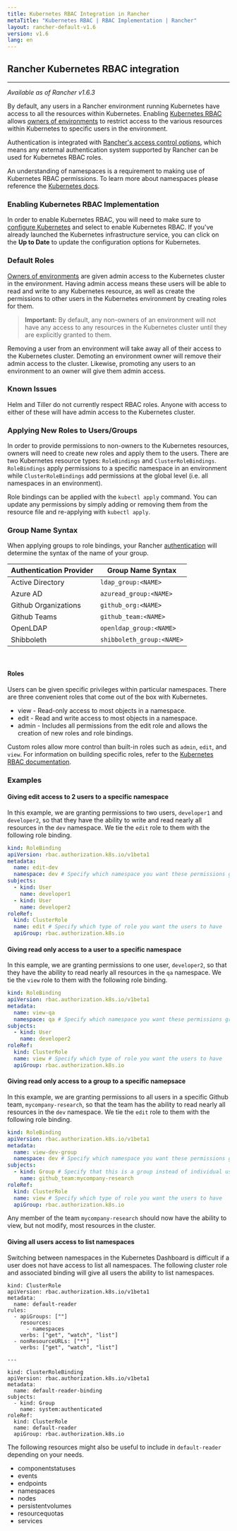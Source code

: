 ```yaml
---
title: Kubernetes RBAC Integration in Rancher
metaTitle: "Kubernetes RBAC | RBAC Implementation | Rancher"
layout: rancher-default-v1.6
version: v1.6
lang: en
---
```


## Rancher Kubernetes RBAC integration
---

_Available as of Rancher v1.6.3_

By default, any users in a Rancher environment running Kubernetes have access to all the resources within Kubernetes. Enabling [Kubernetes RBAC](https://kubernetes.io/docs/admin/authorization/rbac/) allows [owners of environments]({{site.baseurl}}/rancher/{{page.version}}/{{page.lang}}/environments/#owners) to restrict access to the various resources within Kubernetes to specific users in the environment.

Authentication is integrated with [Rancher's access control options](https://docs.rancher.com/rancher/v1.6/en/configuration/access-control/#enabling-access-control), which means any external authentication system supported by Rancher can be used for Kubernetes RBAC roles.

An understanding of namespaces is a requirement to making use of Kubernetes RBAC permissions. To learn more about namespaces please reference the [Kubernetes docs](https://kubernetes.io/docs/concepts/overview/working-with-objects/namespaces/).

### Enabling Kubernetes RBAC Implementation

In order to enable Kubernetes RBAC, you will need to make sure to [configure Kubernetes]({{site.baseurl}}/rancher/{{page.version}}/{{page.lang}}/kubernetes/#configuring-kubernetes) and select to enable Kubernetes RBAC. If you've already launched the Kubernetes infrastructure service, you can click on the **Up to Date** to update the configuration options for Kubernetes.

### Default Roles

[Owners of environments]({{site.baseurl}}/rancher/{{page.version}}/{{page.lang}}/environments/#owners) are given admin access to the Kubernetes cluster in the environment. Having admin access means these users will be able to read and write to any Kubernetes resource, as well as create the permissions to other users in the Kubernetes environment by creating roles for them.

> **Important:** By default, any non-owners of an environment will not have any access to any resources in the Kubernetes cluster until they are  explicitly granted to them.

Removing a user from an environment will take away all of their access to the Kubernetes cluster. Demoting an environment owner will remove their admin access to the cluster. Likewise, promoting any users to an environment to an owner will give them admin access.

### Known Issues

Helm and Tiller do not currently respect RBAC roles. Anyone with access to either of these will have admin access to the Kubernetes cluster.

### Applying New Roles to Users/Groups

In order to provide permissions to non-owners to the Kubernetes resources, owners will need to create new roles and apply them to the users. There are two Kubernetes resource types: `RoleBindings` and `ClusterRoleBindings`. `RoleBindings` apply permissions to a specific namespace in an environment while `ClusterRoleBindings` add permissions at the global level (i.e. all namespaces in an environment).

Role bindings can be applied with the `kubectl apply` command. You can update any permissions by simply adding or removing them from the resource file and re-applying with `kubectl apply`.

### Group Name Syntax

When applying groups to role bindings, your Rancher [authentication]({{site.baseurl}}/rancher/{{page.version}}/{{page.lang}}/configuration/access-control/) will determine the syntax of the name of your group.

Authentication Provider | Group Name Syntax
---|---
Active Directory | `ldap_group:<NAME>`
Azure AD | `azuread_group:<NAME>`
Github Organizations | `github_org:<NAME>`
Github Teams | `github_team:<NAME>`
OpenLDAP | `openldap_group:<NAME>`
Shibboleth | `shibboleth_group:<NAME>`

<br>

#### Roles

Users can be given specific privileges within particular namespaces. There are three convenient roles that come out of the box with Kubernetes.

* view - Read-only access to most objects in a namespace.
* edit - Read and write access to most objects in a namespace.
* admin - Includes all permissions from the edit role and allows the creation of new roles and role bindings.

Custom roles allow more control than built-in roles such as `admin`, `edit`, and `view`. For information on building specific roles, refer to the [Kubernetes RBAC documentation](https://kubernetes.io/docs/admin/authorization/rbac/).

### Examples

#### Giving edit access to 2 users to a specific namespace

In this example, we are granting permissions to two users, `developer1` and `developer2`, so that they have the ability to write and read nearly all resources in the `dev` namespace. We tie the `edit` role to them with the following role binding.

```yaml
kind: RoleBinding
apiVersion: rbac.authorization.k8s.io/v1beta1
metadata:
  name: edit-dev
  namespace: dev # Specify which namespace you want these permissions granted in
subjects:
  - kind: User
    name: developer1
  - kind: User
    name: developer2
roleRef:
  kind: ClusterRole
  name: edit # Specify which type of role you want the users to have
  apiGroup: rbac.authorization.k8s.io
```

#### Giving read only access to a user to a specific namespace

In this eample, we are granting permissions to one user, `developer2`, so that they have the ability to read nearly all resources in the `qa` namespace. We tie the `view` role to them with the following role binding.


```yaml
kind: RoleBinding
apiVersion: rbac.authorization.k8s.io/v1beta1
metadata:
  name: view-qa
  namespace: qa # Specify which namespace you want these permissions granted in
subjects:
  - kind: User
    name: developer2
roleRef:
  kind: ClusterRole
  name: view # Specify which type of role you want the users to have
  apiGroup: rbac.authorization.k8s.io
```

#### Giving read only access to a group to a specific namepsace

In this example, we are granting permissions to all users in a specific Github team, `mycompany-research`, so that the team has the ability to read nearly all resources in the `dev` namespace.  We tie the `edit` role to them with the following role binding.


```yaml
kind: RoleBinding
apiVersion: rbac.authorization.k8s.io/v1beta1
metadata:
  name: view-dev-group
  namespace: dev # Specify which namespace you want these permissions granted in
subjects:
  - kind: Group # Specify that this is a group instead of individual users
    name: github_team:mycompany-research
roleRef:
  kind: ClusterRole
  name: view # Specify which type of role you want the users to have
  apiGroup: rbac.authorization.k8s.io
```

Any member of the team `mycompany-research` should now have the ability to view, but not modify, most resources in the cluster.

#### Giving all users access to list namespaces

Switching between namespaces in the Kubernetes Dashboard is difficult if a user does not have access to list all namespaces. The following cluster role and associated binding will give all users the ability to list namespaces.

```
kind: ClusterRole
apiVersion: rbac.authorization.k8s.io/v1beta1
metadata:
  name: default-reader
rules:
  - apiGroups: [""]
    resources:
      - namespaces
    verbs: ["get", "watch", "list"]
  - nonResourceURLs: ["*"]
    verbs: ["get", "watch", "list"]

---

kind: ClusterRoleBinding
apiVersion: rbac.authorization.k8s.io/v1beta1
metadata:
  name: default-reader-binding
subjects:
  - kind: Group
    name: system:authenticated
roleRef:
  kind: ClusterRole
  name: default-reader
  apiGroup: rbac.authorization.k8s.io
```

The following resources might also be useful to include in `default-reader` depending on your needs.

 * componentstatuses
 * events
 * endpoints
 * namespaces
 * nodes
 * persistentvolumes
 * resourcequotas
 * services
